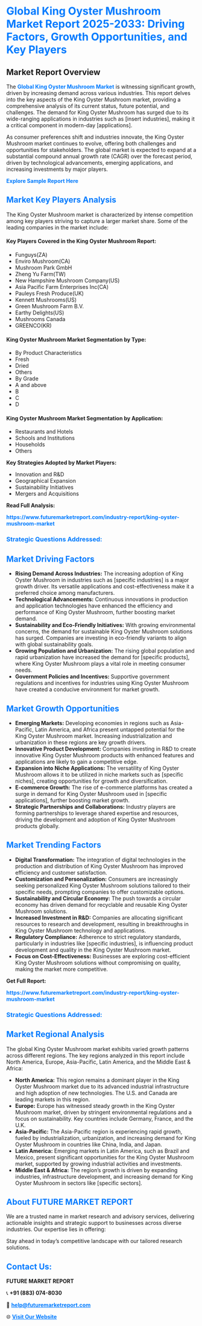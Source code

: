 <h1 style="color: #007BFF;">Global King Oyster Mushroom Market Report 2025-2033: Driving Factors, Growth Opportunities, and Key Players</h1>

<section id="overview">
<h2>Market Report Overview</h2>
<p>The <a href="https://www.futuremarketreport.com/industry-report/king-oyster-mushroom-market" style="color: #007BFF; text-decoration: none;"><strong>Global King Oyster Mushroom Market</strong></a> is witnessing significant growth, driven by increasing demand across various industries. This report delves into the key aspects of the King Oyster Mushroom market, providing a comprehensive analysis of its current status, future potential, and challenges. The demand for King Oyster Mushroom has surged due to its wide-ranging applications in industries such as [insert industries], making it a critical component in modern-day [applications].</p>
<p>As consumer preferences shift and industries innovate, the King Oyster Mushroom market continues to evolve, offering both challenges and opportunities for stakeholders. The global market is expected to expand at a substantial compound annual growth rate (CAGR) over the forecast period, driven by technological advancements, emerging applications, and increasing investments by major players.</p>
</section>

<section id="overview">
<p><a href="https://www.futuremarketreport.com/request-sample/reportId=102244" style="color: #007BFF; text-decoration: none;"><strong>Explore Sample Report Here</strong></a></p>
</section>

<section id="key-players">
<h2 style="color: #007BFF;">Market Key Players Analysis</h2>
<p>The King Oyster Mushroom market is characterized by intense competition among key players striving to capture a larger market share. Some of the leading companies in the market include:</p>
<h4>Key Players Covered in the King Oyster Mushroom Report:</h4>
<ul><li>Funguys(ZA)</li><li>Enviro Mushroom(CA)</li><li>Mushroom Park GmbH</li><li>Zheng Yu Farm(TW)</li><li>New Hampshire Mushroom Company(US)</li><li>Asia Pacific Farm Enterprises Inc(CA)</li><li>Pauleys Fresh Produce(UK)</li><li>Kennett Mushrooms(US)</li><li>Green Mushroom Farm B.V.</li><li>Earthy Delights(US)</li><li>Mushrooms Canada</li><li>GREENCO(KR)</li></ul>
<h4>King Oyster Mushroom Market Segmentation by Type:</h4>
<ul><li>By Product Characteristics</li><li>Fresh</li><li>Dried</li><li>Others</li><li>By Grade</li><li>A and above</li><li>B</li><li>C</li><li>D</li></ul>

<h4>King Oyster Mushroom Market Segmentation by Application:</h4>
<ul><li>Restaurants and Hotels</li><li>Schools and Institutions</li><li>Households</li><li>Others</li></ul>
<p><strong>Key Strategies Adopted by Market Players:</strong></p>
<ul>
<li>Innovation and R&D</li>
<li>Geographical Expansion</li>
<li>Sustainability Initiatives</li>
<li>Mergers and Acquisitions</li>
</ul>
</section>

<section>
<p><strong>Read Full Analysis: </strong></p><a href="https://www.futuremarketreport.com/industry-report/king-oyster-mushroom-market" style="color: #007BFF; text-decoration: none;"><strong>https://www.futuremarketreport.com/industry-report/king-oyster-mushroom-market</strong></a>
<h3 style="color: #007BFF;">Strategic Questions Addressed:</h3>
</section>

<section id="driving-factors">
<h2 style="color: #007BFF;">Market Driving Factors</h2>
<ul>
<li><strong>Rising Demand Across Industries:</strong> The increasing adoption of King Oyster Mushroom in industries such as [specific industries] is a major growth driver. Its versatile applications and cost-effectiveness make it a preferred choice among manufacturers.</li>
<li><strong>Technological Advancements:</strong> Continuous innovations in production and application technologies have enhanced the efficiency and performance of King Oyster Mushroom, further boosting market demand.</li>
<li><strong>Sustainability and Eco-Friendly Initiatives:</strong> With growing environmental concerns, the demand for sustainable King Oyster Mushroom solutions has surged. Companies are investing in eco-friendly variants to align with global sustainability goals.</li>
<li><strong>Growing Population and Urbanization:</strong> The rising global population and rapid urbanization have increased the demand for [specific products], where King Oyster Mushroom plays a vital role in meeting consumer needs.</li>
<li><strong>Government Policies and Incentives:</strong> Supportive government regulations and incentives for industries using King Oyster Mushroom have created a conducive environment for market growth.</li>
</ul>
</section>

<section id="growth-opportunities">
<h2 style="color: #007BFF;">Market Growth Opportunities</h2>
<ul>
<li><strong>Emerging Markets:</strong> Developing economies in regions such as Asia-Pacific, Latin America, and Africa present untapped potential for the King Oyster Mushroom market. Increasing industrialization and urbanization in these regions are key growth drivers.</li>
<li><strong>Innovative Product Development:</strong> Companies investing in R&D to create innovative King Oyster Mushroom products with enhanced features and applications are likely to gain a competitive edge.</li>
<li><strong>Expansion into Niche Applications:</strong> The versatility of King Oyster Mushroom allows it to be utilized in niche markets such as [specific niches], creating opportunities for growth and diversification.</li>
<li><strong>E-commerce Growth:</strong> The rise of e-commerce platforms has created a surge in demand for King Oyster Mushroom used in [specific applications], further boosting market growth.</li>
<li><strong>Strategic Partnerships and Collaborations:</strong> Industry players are forming partnerships to leverage shared expertise and resources, driving the development and adoption of King Oyster Mushroom products globally.</li>
</ul>
</section>

<section id="trending-factors">
<h2 style="color: #007BFF;">Market Trending Factors</h2>
<ul>
<li><strong>Digital Transformation:</strong> The integration of digital technologies in the production and distribution of King Oyster Mushroom has improved efficiency and customer satisfaction.</li>
<li><strong>Customization and Personalization:</strong> Consumers are increasingly seeking personalized King Oyster Mushroom solutions tailored to their specific needs, prompting companies to offer customizable options.</li>
<li><strong>Sustainability and Circular Economy:</strong> The push towards a circular economy has driven demand for recyclable and reusable King Oyster Mushroom solutions.</li>
<li><strong>Increased Investment in R&D:</strong> Companies are allocating significant resources to research and development, resulting in breakthroughs in King Oyster Mushroom technology and applications.</li>
<li><strong>Regulatory Compliance:</strong> Adherence to strict regulatory standards, particularly in industries like [specific industries], is influencing product development and quality in the King Oyster Mushroom market.</li>
<li><strong>Focus on Cost-Effectiveness:</strong> Businesses are exploring cost-efficient King Oyster Mushroom solutions without compromising on quality, making the market more competitive.</li>
</ul>
</section>

<section>
<p><strong>Get Full Report: </strong></p><a href="https://www.futuremarketreport.com/industry-report/king-oyster-mushroom-market" style="color: #007BFF; text-decoration: none;"><strong>https://www.futuremarketreport.com/industry-report/king-oyster-mushroom-market</strong></a>
<h3 style="color: #007BFF;">Strategic Questions Addressed:</h3>
</section>


<section id="regional-analysis">
<h2 style="color: #007BFF;">Market Regional Analysis</h2>
<p>The global King Oyster Mushroom market exhibits varied growth patterns across different regions. The key regions analyzed in this report include North America, Europe, Asia-Pacific, Latin America, and the Middle East & Africa:</p>
<ul>
<li><strong>North America:</strong> This region remains a dominant player in the King Oyster Mushroom market due to its advanced industrial infrastructure and high adoption of new technologies. The U.S. and Canada are leading markets in this region.</li>
<li><strong>Europe:</strong> Europe has witnessed steady growth in the King Oyster Mushroom market, driven by stringent environmental regulations and a focus on sustainability. Key countries include Germany, France, and the U.K.</li>
<li><strong>Asia-Pacific:</strong> The Asia-Pacific region is experiencing rapid growth, fueled by industrialization, urbanization, and increasing demand for King Oyster Mushroom in countries like China, India, and Japan.</li>
<li><strong>Latin America:</strong> Emerging markets in Latin America, such as Brazil and Mexico, present significant opportunities for the King Oyster Mushroom market, supported by growing industrial activities and investments.</li>
<li><strong>Middle East & Africa:</strong> The region’s growth is driven by expanding industries, infrastructure development, and increasing demand for King Oyster Mushroom in sectors like [specific sectors].</li>
</ul>
</section>

<footer>
<h2 style="color: #007BFF;">About FUTURE MARKET REPORT</h2>
<p>We are a trusted name in market research and advisory services, delivering actionable insights and strategic support to businesses across diverse industries. Our expertise lies in offering:</p>

<p>Stay ahead in today’s competitive landscape with our tailored research solutions.</p>

<h2 style="color: #007BFF;">Contact Us:</h2>
<p><strong>FUTURE MARKET REPORT</strong></p>
<p>📞 <strong>+91 (883) 074-8030</strong></p>
<p>📧 <strong><a href="mailto:help@futuremarketreport.com" style="color: #007BFF;">help@futuremarketreport.com</a></strong></p>
<p>🌐 <strong><a href="https://www.futuremarketreport.com/" style="color: #007BFF;">Visit Our Website</a></strong></p>
</footer>
